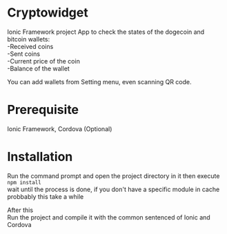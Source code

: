 # Cryptowidget
Ionic Framework project
App to check the states of the dogecoin and bitcoin wallets:<br>
-Received coins<br>
-Sent coins<br>
-Current price of the coin<br>
-Balance of the wallet<br>

You can add wallets from Setting menu, even scanning QR code.

# Prerequisite
Ionic Framework, 
Cordova (Optional)

# Installation
Run the command prompt and open the project directory in it 
then execute<br>
<code>npm install</code><br>
wait until the process is done, if you don't have a specific module in cache probbably this take a while<br>

After this
<br>
Run the project and compile it with the common sentenced of Ionic and Cordova


